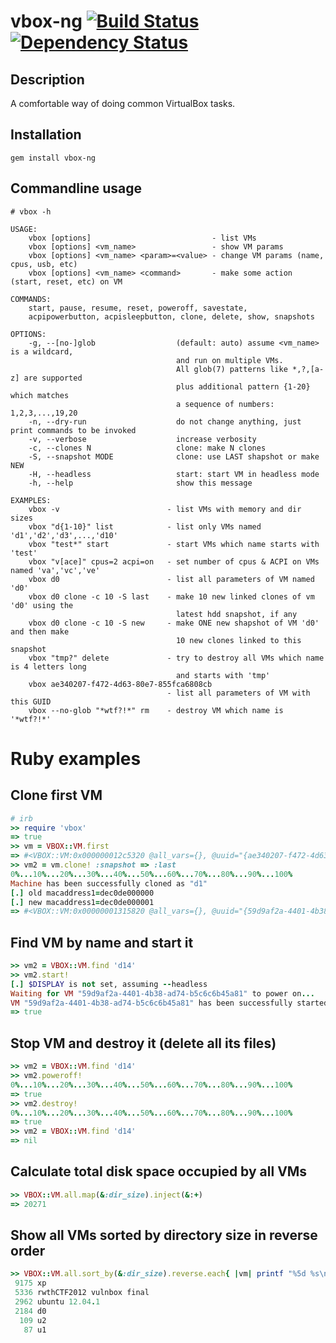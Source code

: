 vbox-ng    [![Build Status](https://secure.travis-ci.org/zed-0xff/vbox-ng.png)](http://secure.travis-ci.org/zed-0xff/vbox-ng)  [![Dependency Status](https://gemnasium.com/zed-0xff/vbox-ng.png)](https://gemnasium.com/zed-0xff/vbox-ng)
======

Description
-----------
A comfortable way of doing common VirtualBox tasks.

Installation
------------
    gem install vbox-ng

Commandline usage
-----

    # vbox -h

    USAGE:
    	vbox [options]                           - list VMs
    	vbox [options] <vm_name>                 - show VM params
    	vbox [options] <vm_name> <param>=<value> - change VM params (name, cpus, usb, etc)
    	vbox [options] <vm_name> <command>       - make some action (start, reset, etc) on VM
    
    COMMANDS:
    	start, pause, resume, reset, poweroff, savestate,
    	acpipowerbutton, acpisleepbutton, clone, delete, show, snapshots
    
    OPTIONS:
    	-g, --[no-]glob                  (default: auto) assume <vm_name> is a wildcard,
    	                                 and run on multiple VMs.
    	                                 All glob(7) patterns like *,?,[a-z] are supported
    	                                 plus additional pattern {1-20} which matches
    	                                 a sequence of numbers: 1,2,3,...,19,20
    	-n, --dry-run                    do not change anything, just print commands to be invoked
    	-v, --verbose                    increase verbosity
    	-c, --clones N                   clone: make N clones
    	-S, --snapshot MODE              clone: use LAST shapshot or make NEW
    	-H, --headless                   start: start VM in headless mode
    	-h, --help                       show this message
    
    EXAMPLES:
    	vbox -v                        - list VMs with memory and dir sizes
    	vbox "d{1-10}" list            - list only VMs named 'd1','d2','d3',...,'d10'
    	vbox "test*" start             - start VMs which name starts with 'test'
    	vbox "v[ace]" cpus=2 acpi=on   - set number of cpus & ACPI on VMs named 'va','vc','ve'
    	vbox d0                        - list all parameters of VM named 'd0'
    	vbox d0 clone -c 10 -S last    - make 10 new linked clones of vm 'd0' using the
    	                                 latest hdd snapshot, if any
    	vbox d0 clone -c 10 -S new     - make ONE new shapshot of VM 'd0' and then make
    	                                 10 new clones linked to this snapshot
    	vbox "tmp?" delete             - try to destroy all VMs which name is 4 letters long
    	                                 and starts with 'tmp'
    	vbox ae340207-f472-4d63-80e7-855fca6808cb
    	                               - list all parameters of VM with this GUID
    	vbox --no-glob "*wtf?!*" rm    - destroy VM which name is '*wtf?!*'

Ruby examples
=============

Clone first VM
-----
``` ruby
# irb
>> require 'vbox'
=> true
>> vm = VBOX::VM.first
=> #<VBOX::VM:0x000000012c5320 @all_vars={}, @uuid="{ae340207-f472-4d63-80e7-855fca6808cb}", @name="d0">
>> vm2 = vm.clone! :snapshot => :last
0%...10%...20%...30%...40%...50%...60%...70%...80%...90%...100%
Machine has been successfully cloned as "d1"
[.] old macaddress1=dec0de000000
[.] new macaddress1=dec0de000001
=> #<VBOX::VM:0x00000001315820 @all_vars={}, @uuid="{59d9af2a-4401-4b38-ad74-b5c6c6b45a81}", @name="d1">
```

Find VM by name and start it
-----
``` ruby
>> vm2 = VBOX::VM.find 'd14'
>> vm2.start!
[.] $DISPLAY is not set, assuming --headless
Waiting for VM "59d9af2a-4401-4b38-ad74-b5c6c6b45a81" to power on...
VM "59d9af2a-4401-4b38-ad74-b5c6c6b45a81" has been successfully started.
=> true
```

Stop VM and destroy it (delete all its files)
-----
``` ruby
>> vm2 = VBOX::VM.find 'd14'
>> vm2.poweroff!
0%...10%...20%...30%...40%...50%...60%...70%...80%...90%...100%
=> true
>> vm2.destroy!
0%...10%...20%...30%...40%...50%...60%...70%...80%...90%...100%
=> true
>> vm2 = VBOX::VM.find 'd14'
=> nil
```

Calculate total disk space occupied by all VMs
-----
``` ruby
>> VBOX::VM.all.map(&:dir_size).inject(&:+)
=> 20271
```

Show all VMs sorted by directory size in reverse order
-----
``` ruby
>> VBOX::VM.all.sort_by(&:dir_size).reverse.each{ |vm| printf "%5d %s\n", vm.dir_size, vm.name }
 9175 xp
 5336 rwthCTF2012 vulnbox final
 2962 ubuntu 12.04.1
 2184 d0
  109 u2
   87 u1
```
